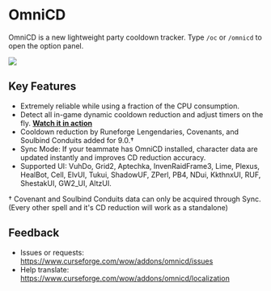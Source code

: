# OmniCD

OmniCD is a new lightweight party cooldown tracker. Type `/oc` or `/omnicd` to open the option panel.

![](https://i.imgur.com/zhGuSJN.png)

## Key Features
* Extremely reliable while using a fraction of the CPU consumption.
* Detect all in-game dynamic cooldown reduction and adjust timers on the fly. [**Watch it in action**](https://imgur.com/QUOk9dy)
* Cooldown reduction by Runeforge Lengendaries, Covenants, and Soulbind Conduits added for 9.0.†
* Sync Mode: If your teammate has OmniCD installed, character data are updated instantly and improves CD reduction accuracy.
* Supported UI: VuhDo, Grid2, Aptechka, InvenRaidFrame3, Lime, Plexus, HealBot, Cell, ElvUI, Tukui, ShadowUF, ZPerl, PB4, NDui, KkthnxUI, RUF, ShestakUI, GW2_UI, AltzUI.

† Covenant and Soulbind Conduits data can only be acquired through Sync. (Every other spell and it's CD reduction will work as a standalone)<br/>

## Feedback
* Issues or requests: https://www.curseforge.com/wow/addons/omnicd/issues
* Help translate: https://www.curseforge.com/wow/addons/omnicd/localization